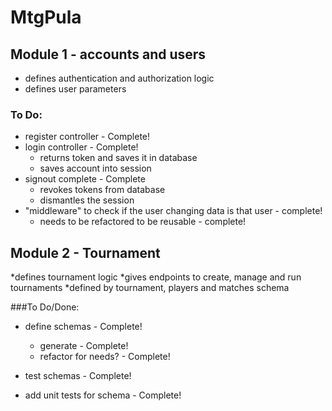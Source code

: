 # MtgPula #

 ## Module 1  - accounts and users
* defines authentication and authorization logic
* defines user parameters
### To Do: 
* register controller - Complete!
* login controller - Complete!
  * returns token and saves it in database
  * saves account into session
* signout complete - Complete
  * revokes tokens from database
  * dismantles the session
* "middleware" to check if the user changing data is that user - complete!
  * needs to be refactored to be reusable - complete!


## Module 2 - Tournament
*defines tournament logic 
*gives endpoints to create, manage and run tournaments
*defined by tournament, players and matches schema

###To Do/Done:

* define schemas - Complete!
   * generate - Complete!
   * refactor for needs? - Complete!
   
* test schemas  - Complete!
 * add unit tests for schema - Complete!

